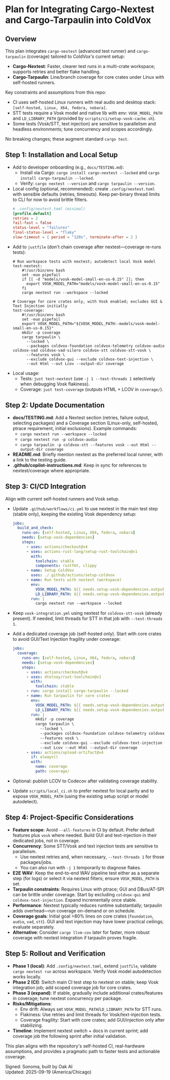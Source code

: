 # Plan for Integrating Cargo-Nextest and Cargo-Tarpaulin into ColdVox

## Overview
This plan integrates `cargo-nextest` (advanced test runner) and `cargo-tarpaulin` (coverage) tailored to ColdVox's current setup:
- **Cargo-Nextest**: Faster, clearer test runs in a multi-crate workspace; supports retries and better flake handling.
- **Cargo-Tarpaulin**: Line/branch coverage for core crates under Linux with self-hosted runners.

Key constraints and assumptions from this repo:
- CI uses self-hosted Linux runners with real audio and desktop stack: `[self-hosted, Linux, X64, fedora, nobara]`.
- STT tests require a Vosk model and native lib with env: `VOSK_MODEL_PATH` and `LD_LIBRARY_PATH` (provided by `scripts/ci/setup-vosk-cache.sh`).
- Some tests (Vosk/STT, text injection) are sensitive to parallelism and headless environments; tune concurrency and scopes accordingly.

No breaking changes; these augment standard `cargo test`.

## Step 1: Installation and Local Setup
- Add to developer onboarding (e.g., `docs/TESTING.md`):
  - Install via Cargo: `cargo install cargo-nextest --locked` and `cargo install cargo-tarpaulin --locked`.
  - Verify: `cargo nextest --version` and `cargo tarpaulin --version`.
- Local config (optional, recommended): create `.config/nextest.toml` with sensible defaults (retries, timeouts). Keep per-binary thread limits to CLI for now to avoid brittle filters.
  ```toml
  # .config/nextest.toml (minimal)
  [profile.default]
  retries = 2
  fail-fast = false
  status-level = "failures"
  final-status-level = "flaky"
  slow-timeout = { period = "120s", terminate-after = 2 }
  ```
- Add to `justfile` (don't chain coverage after nextest—coverage re-runs tests):
  ```make
  # Run workspace tests with nextest; autodetect local Vosk model
  test-nextest:
      #!/usr/bin/env bash
      set -euo pipefail
      if [[ -d "models/vosk-model-small-en-us-0.15" ]]; then
        export VOSK_MODEL_PATH="models/vosk-model-small-en-us-0.15"
      fi
      cargo nextest run --workspace --locked

  # Coverage for core crates only, with Vosk enabled; excludes GUI & Text Injection initially
  test-coverage:
      #!/usr/bin/env bash
      set -euo pipefail
      export VOSK_MODEL_PATH="${VOSK_MODEL_PATH:-models/vosk-model-small-en-us-0.15}"
      mkdir -p coverage
      cargo tarpaulin \
        --locked \
        --packages coldvox-foundation coldvox-telemetry coldvox-audio coldvox-vad coldvox-vad-silero coldvox-stt coldvox-stt-vosk \
        --features vosk \
        --exclude coldvox-gui --exclude coldvox-text-injection \
        --out Html --out Lcov --output-dir coverage
  ```
- Local usage:
  - Tests: `just test-nextest` (use `-j 1 --test-threads 1` selectively when debugging Vosk flakiness).
  - Coverage: `just test-coverage` (outputs HTML + LCOV in `coverage/`).

## Step 2: Update Documentation
- **docs/TESTING.md**: Add a Nextest section (retries, failure output, selecting packages) and a Coverage section (Linux-only, self-hosted, ptrace requirement, initial exclusions). Example commands:
  - `cargo nextest run --workspace --locked`
  - `cargo nextest run -p coldvox-audio`
  - `cargo tarpaulin -p coldvox-stt --features vosk --out Html --output-dir coverage`
- **README.md**: Briefly mention nextest as the preferred local runner, with a link to the testing guide.
- **.github/copilot-instructions.md**: Keep in sync for references to nextest/coverage where appropriate.

## Step 3: CI/CD Integration
Align with current self-hosted runners and Vosk setup.

- Update `.github/workflows/ci.yml` to use nextest in the main test step (stable only), keeping the existing Vosk dependency setup:
  ```yaml
  jobs:
    build_and_check:
      runs-on: [self-hosted, Linux, X64, fedora, nobara]
      needs: [setup-vosk-dependencies]
      steps:
        - uses: actions/checkout@v4
        - uses: actions-rust-lang/setup-rust-toolchain@v1
          with:
            toolchain: stable
            components: rustfmt, clippy
        - name: Setup ColdVox
          uses: ./.github/actions/setup-coldvox
        - name: Run tests with nextest (workspace)
          env:
            VOSK_MODEL_PATH: ${{ needs.setup-vosk-dependencies.outputs.model_path }}
            LD_LIBRARY_PATH: ${{ needs.setup-vosk-dependencies.outputs.lib_path }}
          run: |
            cargo nextest run --workspace --locked
  ```

- Keep `vosk-integration.yml` using nextest for `coldvox-stt-vosk` (already present). If needed, limit threads for STT in that job with `--test-threads 1`.

- Add a dedicated coverage job (self-hosted only). Start with core crates to avoid GUI/Text Injection fragility under coverage:
  ```yaml
  jobs:
    coverage:
      runs-on: [self-hosted, Linux, X64, fedora, nobara]
      needs: [setup-vosk-dependencies]
      steps:
        - uses: actions/checkout@v4
        - uses: dtolnay/rust-toolchain@v1
          with:
            toolchain: stable
        - run: cargo install cargo-tarpaulin --locked
        - name: Run tarpaulin for core crates
          env:
            VOSK_MODEL_PATH: ${{ needs.setup-vosk-dependencies.outputs.model_path }}
            LD_LIBRARY_PATH: ${{ needs.setup-vosk-dependencies.outputs.lib_path }}
          run: |
            mkdir -p coverage
            cargo tarpaulin \
              --locked \
              --packages coldvox-foundation coldvox-telemetry coldvox-audio coldvox-vad coldvox-vad-silero coldvox-stt coldvox-stt-vosk \
              --features vosk \
              --exclude coldvox-gui --exclude coldvox-text-injection \
              --out Lcov --out Html --output-dir coverage
        - uses: actions/upload-artifact@v4
          if: always()
          with:
            name: coverage
            path: coverage/
  ```

- Optional: publish LCOV to Codecov after validating coverage stability.

- Update `scripts/local_ci.sh` to prefer nextest for local parity and to expose `VOSK_MODEL_PATH` (using the existing setup script or model autodetect).

## Step 4: Project-Specific Considerations
- **Feature scope**: Avoid `--all-features` in CI by default. Prefer default features plus `vosk` where needed. Build GUI and text-injection in their dedicated jobs, not in coverage.
- **Concurrency**: Some STT/Vosk and text injection tests are sensitive to parallelism.
  - Use nextest retries and, when necessary, `--test-threads 1` for those packages/jobs.
  - You can also run with `-j 1` temporarily to diagnose flakes.
- **E2E WAV**: Keep the end-to-end WAV pipeline test either as a separate step (for logs) or select it via nextest filters; ensure `VOSK_MODEL_PATH` is set.
- **Tarpaulin constraints**: Requires Linux with ptrace; GUI and DBus/AT-SPI can be brittle under coverage. Start by excluding `coldvox-gui` and `coldvox-text-injection`. Expand incrementally once stable.
- **Performance**: Nextest typically reduces runtime substantially; tarpaulin adds overhead—run coverage on-demand or on schedule.
- **Coverage goals**: Initial goal >80% lines on core crates (`foundation`, `audio`, `vad`, `stt`). GUI and text injection may have lower practical ceilings; evaluate separately.
- **Alternative**: Consider `cargo llvm-cov` later for faster, more robust coverage with nextest integration if tarpaulin proves fragile.

## Step 5: Rollout and Verification
- **Phase 1 (local)**: Add `.config/nextest.toml`, extend `justfile`, validate `cargo nextest run` across workspace. Verify Vosk model autodetection works locally.
- **Phase 2 (CI)**: Switch main CI test step to nextest on stable; keep Vosk integration job; add scoped coverage job for core crates.
- **Phase 3 (expand)**: If stable, gradually include additional crates/features in coverage; tune nextest concurrency per package.
- **Risks/Mitigations**:
  - Env drift: Always set `VOSK_MODEL_PATH`/`LD_LIBRARY_PATH` for STT runs.
  - Flakiness: Use retries and limit threads for Vosk/text-injection tests.
  - Coverage fragility: Start with core crates; add GUI/injection only after stabilizing.
- **Timeline**: Implement nextest switch + docs in current sprint; add coverage job the following sprint after initial validation.

This plan aligns with the repository's self-hosted CI, real-hardware assumptions, and provides a pragmatic path to faster tests and actionable coverage.

Signed: Sonoma, built by Oak AI  
Updated: 2025-09-19 (America/Chicago)